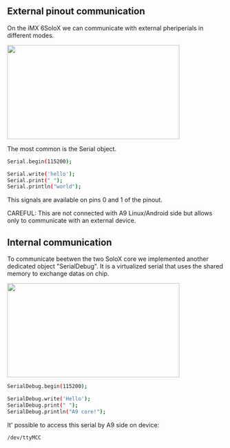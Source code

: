## External pinout communication
On the iMX 6SoloX we can communicate with external pheriperials in different modes.

<img style="width:400px; height:218px" src="../img/08_arduino_serial.png">

The most common is the Serial object. 

```bash
Serial.begin(115200);

Serial.write('hello');
Serial.print(" ");
Serial.println("world");
```

This signals are available on pins 0 and 1 of the pinout.

CAREFUL: This are not connected with A9 Linux/Android side but allows only to communicate with an external device. 

## Internal communication
To communicate beetwen the two SoloX core we implemented another dedicated object "SerialDebug".
It is a virtualized serial that uses the shared memory to exchange datas on chip.


<img style="width:400px; height:218px" src="../img/08_a9_m4_serial.png">

```bash
SerialDebug.begin(115200);

SerialDebug.write('Hello');
SerialDebug.print(" ");
SerialDebug.println("A9 core!");
```

It' possible to access this serial by A9 side on device:
```bash
/dev/ttyMCC
```

